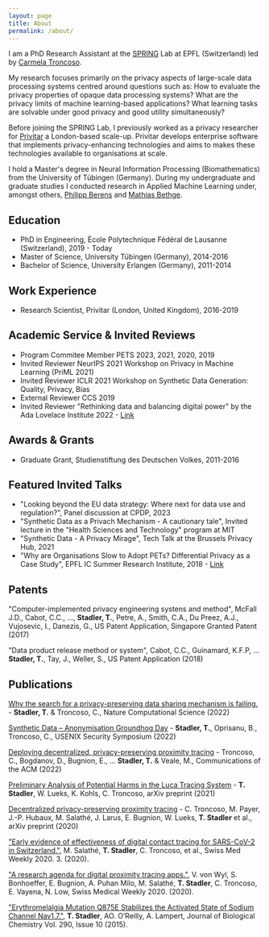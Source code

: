 ```yaml
---
layout: page
title: About
permalink: /about/
---
```

I am a PhD Research Assistant at the [SPRING](https://www.epfl.ch/labs/spring/) Lab at EPFL (Switzerland) led by [Carmela Troncoso](https://scholar.google.com/citations?hl=en&user=sMkt3SgAAAAJ).

My research focuses primarily on the privacy aspects of large-scale data processing systems centred around questions such as:
How to evaluate the privacy properties of opaque data processing systems? What are the privacy limits of machine learning-based applications? What learning tasks are solvable under good privacy and good utility simultaneously?

Before joining the SPRING Lab, I previously worked as a privacy researcher for [Privitar](https://www.privitar.com) a London-based scale-up. Privitar develops enterprise software that implements privacy-enhancing technologies and aims to makes these technologies available to organisations at scale.

I hold a Master's degree in Neural Information Processing (Biomathematics) from the University of Tübingen (Germany).
During my undergraduate and graduate studies I conducted research in Applied Machine Learning under, amongst others, [Philipp Berens](https://scholar.google.com/citations?user=lPQLk3QAAAAJ&hl=en) and [Mathias Bethge](https://scholar.google.com/citations?hl=en&user=0z0fNxUAAAAJ).

Education
---
- PhD in Engineering, Ècole Polytechnique Fédéral de Lausanne (Switzerland), 2019 - Today
- Master of Science, University Tübingen (Germany), 2014-2016
- Bachelor of Science, University Erlangen (Germany), 2011-2014

Work Experience
---
- Research Scientist, Privitar (London, United Kingdom), 2016-2019

Academic Service & Invited Reviews
---
- Program Commitee Member PETS 2023, 2021, 2020, 2019
- Invited Reviewer NeurIPS 2021 Workshop on Privacy in Machine Learning (PriML 2021)
- Invited Reviewer ICLR 2021 Workshop on Synthetic Data Generation: Quality, Privacy, Bias
- External Reviewer CCS 2019
- Invited Reviewer "Rethinking data and balancing digital power" by the Ada Lovelace Institute 2022 - [Link](https://www.adalovelaceinstitute.org/report/rethinking-data/)

Awards & Grants
---
- Graduate Grant, Studienstiftung des Deutschen Volkes, 2011-2016

Featured Invited Talks
---
- "Looking beyond the EU data strategy: Where next for data use and regulation?", Panel discussion at CPDP, 2023
- "Synthetic Data as a Privach Mechanism - A cautionary tale", Invited lecture in the "Health Sciences and Technology" program at MIT
- "Synthetic Data - A Privacy Mirage", Tech Talk at the Brussels Privacy Hub, 2021
- "Why are Organisations Slow to Adopt PETs? Differential Privacy as a Case Study", EPFL IC Summer Research Institute, 2018 - [Link](https://suri.epfl.ch/2018/)   

Patents
---
"Computer-implemented privacy engineering systens and method", McFall J.D., Cabot, C.C., ..., **Stadler, T.**, Petre, A., Smith, C.A., Du Preez, A.J., Vujosevic, I.,  Danezis, G., US Patent Application, Singapore Granted Patent (2017)

"Data product release method or system", Cabot, C.C., Guinamard, K.F.P, ... **Stadler, T.**, Tay, J., Weller, S., US Patent Application (2018)

Publications
---
[Why the search for a privacy-preserving data sharing mechanism is failing.]((https://www.nature.com/articles/s43588-022-00236-x)) - **Stadler, T.** & Troncoso, C., Nature Computational Science (2022)

[Synthetic Data – Anonymisation Groundhog Day](https://www.usenix.org/system/files/sec22-stadler.pdf) - **Stadler, T.**, Oprisanu, B., Troncoso, C., USENIX Security Symposium (2022) 

[Deploying decentralized, privacy-preserving proximity tracing](https://dl.acm.org/doi/abs/10.1145/3524107) - Troncoso, C., Bogdanov, D., Bugnion, E., ... **Stadler, T.** & Veale, M., Communications of the ACM (2022)

[Preliminary Analysis of Potential Harms in the Luca Tracing  System](https://arxiv.org/pdf/2103.11958.pdf) - **T. Stadler**, W. Lueks, K. Kohls, C. Troncoso, arXiv preprint (2021)

[Decentralized privacy-preserving proximity tracing](https://arxiv.org/pdf/2005.12273) - C. Troncoso, M. Payer, J.-P. Hubaux, M. Salathé, J. Larus, E. Bugnion, W. Lueks, **T. Stadler** et al., arXiv preprint (2020)

["Early evidence of effectiveness of digital contact tracing for SARS-CoV-2 in Switzerland."](https://www.medrxiv.org/content/10.1101/2020.09.07.20189274v3), M. Salathé, **T. Stadler**, C. Troncoso, et al., Swiss Med Weekly 2020. 3. (2020).

["A research agenda for digital proximity tracing apps."](https://www.research-collection.ethz.ch/bitstream/handle/20.500.11850/428474/3/smw_2020_20324.pdf), V. von Wyl, S. Bonhoeffer, E. Bugnion, A. Puhan Milo, M. Salathé, **T. Stadler**, C. Troncoso, E. Vayena, N. Low, Swiss Medical Weekly 2020. (2020).

["Erythromelalgia Mutation Q875E Stabilizes the Activated State of Sodium Channel Nav1.7."](https://www.jbc.org/article/S0021-9258(19)46771-9/abstract), **T. Stadler**, AO. O’Reilly, A. Lampert, Journal of Biological Chemistry Vol. 290, Issue 10 (2015).


